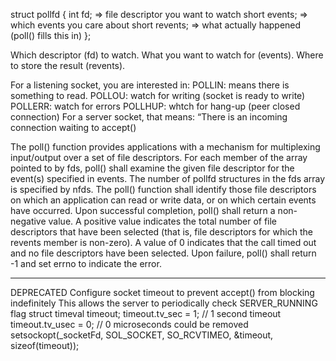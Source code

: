 
struct pollfd
{
    int   fd;       => file descriptor you want to watch
    short events;   => which events you care about
    short revents;  => what actually happened (poll() fills this in)
};

Which descriptor (fd) to watch.
What you want to watch for (events).
Where to store the result (revents).

For a listening socket, you are interested in:
POLLIN: means there is something to read.
POLLOU: watch for writing (socket is ready to write)
POLLERR: watch for errors
POLLHUP: whtch for hang-up (peer closed connection)
For a server socket, that means: “There is an incoming connection waiting to accept()


The poll() function provides applications with a mechanism for multiplexing input/output over a set of file descriptors. For each member of the array pointed to by fds, poll() shall examine the given file descriptor for the event(s) specified in events. The number of pollfd structures in the fds array is specified by nfds. The poll() function shall identify those file descriptors on which an application can read or write data, or on which certain events have occurred.
Upon successful completion, poll() shall return a non-negative value. A positive value indicates the total number of file descriptors that have been selected (that is, file descriptors for which the revents member is non-zero). A value of 0 indicates that the call timed out and no file descriptors have been selected. Upon failure, poll() shall return -1 and set errno to indicate the error.



----------------------------------------------------------------------------------------------------------------------------------

DEPRECATED
Configure socket timeout to prevent accept() from blocking indefinitely
This allows the server to periodically check SERVER_RUNNING flag
struct timeval	timeout;
timeout.tv_sec = 1;		// 1 second timeout
timeout.tv_usec = 0;	// 0 microseconds could be removed
setsockopt(_socketFd, SOL_SOCKET, SO_RCVTIMEO, &timeout, sizeof(timeout));

